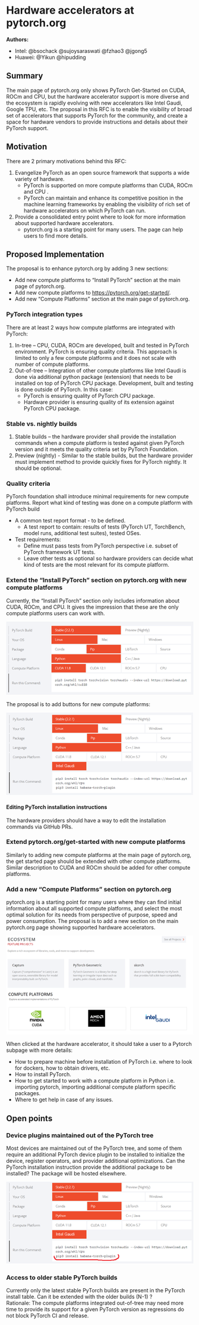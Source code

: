 # Hardware accelerators at pytorch.org

**Authors:**
* Intel: @bsochack @sujoysaraswati @fzhao3 @jgong5
* Huawei: @Yikun @hipudding

## **Summary**
The main page of pytorch.org only shows PyTorch Get-Started  on CUDA, ROCm and CPU, but the hardware accelerator support is more diverse and the ecosystem is rapidly evolving with new accelerators like Intel Gaudi, Google TPU, etc.
The proposal in this RFC is to enable the visibility of broad set of accelerators that supports PyTorch for the community, and create a space for hardware vendors to provide instructions and details about their PyTorch support.  


## **Motivation**
There are 2 primary motivations behind this RFC:
1. Evangelize PyTorch as an open source framework that supports a wide variety of hardware.
   * PyTorch is supported on more compute platforms than CUDA, ROCm and CPU .
   * PyTorch can maintain and enhance its competitive position in the machine learning frameworks  by enabling the visibility of rich set of hardware accelerators on which PyTorch can run.
2. Provide a consolidated entry point where to look for more information about supported hardware accelerators.
   * pytorch.org is a starting point for many users. The page can help users to find more details.



## **Proposed Implementation**
The proposal is to enhance pytorch.org by adding 3  new sections:
* Add new compute platforms to “Install PyTorch” section at the main page of pytorch.org.
* Add new compute platforms to https://pytorch.org/get-started/.
* Add new “Compute Platforms” section at the main page of pytorch.org.

### PyTorch integration types
There are at least 2 ways how compute platforms are integrated with PyTorch:
1. In-tree – CPU, CUDA, ROCm are developed, built and tested in PyTorch environment. PyTorch is ensuring quality criteria. This approach is limited to only a few compute platforms and it does not scale with number of compute platforms.
2. Out-of-tree – Integration of other compute platforms like Intel Gaudi is done via additional python package (extension) that needs to be installed on top of PyTorch CPU package. Development, built and testing is done outside of PyTorch. In this case:
   * PyTorch is ensuring quality of PyTorch CPU package.
   * Hardware provider is ensuring quality of its extension against PyTorch CPU package.

### Stable vs. nightly builds
1. Stable builds – the hardware provider shall provide the installation commands when a compute platform is tested against given PyTorch version and it meets the quality criteria set by PyTorch Foundation.    
2. Preview (nightly) -  Similar to the stable builds, but the hardware provider must implement method to provide quickly fixes for PyTorch nightly.   It should be optional.

### Quality criteria
PyTorch foundation shall introduce minimal requirements for new compute platforms.
Report what kind of testing was done on a compute platform with PyTorch build
* A common test report format - to be defined.
  * A test report to contain: results of tests (PyTorch UT, TorchBench, model runs, additional test suites), tested OSes.
* Test requirements:
    * Define must pass tests from PyTorch perspective i.e. subset of PyTorch framework UT tests.
    * Leave other tests as optional so hardware providers can decide what kind of tests are the most relevant for its compute platform.


### Extend the “Install PyTorch” section on pytorch.org with new compute platforms
Currently, the “Install PyTorch” section only includes information about CUDA, ROCm, and CPU. It gives the impression that these are the only compute platforms users can work with.

![Current Install PyTorch section](./RFC-0030-assets/pytorch_install_current.png)

The proposal is to add buttons for new compute platforms:

![Proposed Install PyTorch section](./RFC-0030-assets/pytorch_install_proposed.png)

#### Editing PyTorch installation instructions
The hardware providers should have a way to edit the installation commands via GitHub PRs.


### Extend pytorch.org/get-started with new compute platforms
Similarly to adding new compute platforms at the main page of pytorch.org, the get started page should be extended with other compute platforms. Similar description to CUDA and ROCm should be added for other compute platforms.

### Add a new “Compute Platforms” section on pytorch.org
pytorch.org is a starting point for many users where they can find initial information about all supported compute platforms, and select the most optimal solution for its needs from perspective of purpose,  speed and power consumption.
The proposal is to add a new section on the main pytorch.org page showing supported hardware accelerators.

![PyTorch Compute Platforms](./RFC-0030-assets/pytorch_compute_platforms.png)

When clicked at the hardware accelerator, it should take a user to a Pytorch subpage with more details:
* How to prepare machine before installation of PyTorch i.e. where to look for dockers, how to obtain drivers, etc.
* How to install PyTorch.
* How to get started to work with a compute platform in Python i.e. importing pytorch, importing additional compute platform specific packages.
* Where to get help in case of any issues.

## Open points
### Device plugins maintained out of the PyTorch tree
Most devices are maintained out of the PyTorch tree, and some of them require an additional PyTorch device plugin to be installed to initialize the device, register operators, and provider additional optimizations.
Can the PyTorch installation instruction provide the additional package to be installed? The package will be hosted elsewhere.  

![Proposed Install PyTorch section](./RFC-0030-assets/pytorch_install_proposed2.png)

### Access to older stable PyTorch builds
Currently only the latest stable PyTorch builds are present in the PyTorch install table. Can it be extended with the older builds (N-1) ?    
Rationale: The compute platforms integrated out-of-tree may need more time to provide its support for a given PyTorch version as regressions do not block PyTorch CI and release.
